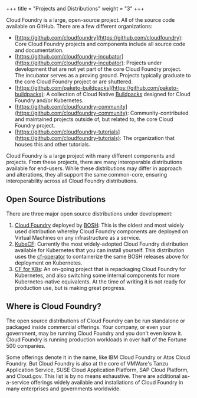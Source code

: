 +++
title = "Projects and Distributions"
weight = "3"
+++

Cloud Foundry is a large, open-source project. All of the source code available on GitHub. There are a few different organizations:

- [https://github.com/cloudfoundry](https://github.com/cloudfoundry): Core Cloud Foundry projects and components include all source code and documentation.
- [https://github.com/cloudfoundry-incubator](https://github.com/cloudfoundry-incubator): Projects under development that are not yet part of the core Cloud Foundry project. The incubator serves as a proving ground. Projects typically graduate to the core Cloud Foundry project or are shuttered.
- [https://github.com/paketo-buildpacks](https://github.com/paketo-buildpacks): A collection of Cloud Native [Buildpacks](https://buildpacks.io) designed for Cloud Foundry and/or Kubernetes.
- [https://github.com/cloudfoundry-community](https://github.com/cloudfoundry-community): Community-contributed and maintained projects outside of, but related to, the core Cloud Foundry project.
- [https://github.com/cloudfoundry-tutorials](https://github.com/cloudfoundry-tutorials): The organization that houses this and other tutorials.

Cloud Foundry is a large project with many different components and projects. From these projects, there are many interoperable distributions available for end-users. While these distributions may differ in approach and alterations, they all support the same common-core, ensuring interoperability across all Cloud Foundry distributions.

## Open Source Distributions

There are three major open source distributions under development:

1. [Cloud Foundry](https://github.com/cloudfoundry/cf-deployment) deployed by [BOSH](https://bosh.io): This is the oldest and most widely used distribution whereby Cloud Foundry components are deployed on Virtual Machines on any infrastructure as a service.  
1. [KubeCF](https://github.com/cloudfoundry-incubator/kubecf): Currently the most widely-adopted Cloud Foundry distribution available for Kubernetes that you can install yourself. This distribution uses the [cf-operator](https://github.com/cloudfoundry-incubator/cf-operator) to containerize the same BOSH releases above for deployment on Kubernetes.
1. [CF for K8s](https://github.com/cloudfoundry/cf-for-k8s): An on-going project that is repackaging Cloud Foundry for Kubernetes, and also switching some internal components for more Kubernetes-native equivalents. At the time of writing it is not ready for production use, but is making great progress.

## Where is Cloud Foundry?

The open source distributions of Cloud Foundry can be run standalone or packaged inside commercial offerings. Your company, or even your government, may be running Cloud Foundry and you don't even know it. Cloud Foundry is running production workloads in over half of the Fortune 500 companies.

Some offerings denote it in the name, like IBM Cloud Foundry or Atos Cloud Foundry. But Cloud Foundry is also at the core of VMWare's Tanzu Application Service, SUSE Cloud Application Platform, SAP Cloud Platform, and Cloud.gov. This list is by no means exhaustive. There are additional as-a-service offerings widely available and installations of Cloud Foundry in many enterprises and governments worldwide. 
